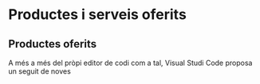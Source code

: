 <!-- TITLE: Productes i serveis oferits -->
<!-- SUBTITLE: Productes i serveis oferits -->

# Productes i serveis oferits

## Productes oferits
A més a més del pròpi editor de codi com a tal, Visual Studi Code proposa un seguit de noves 